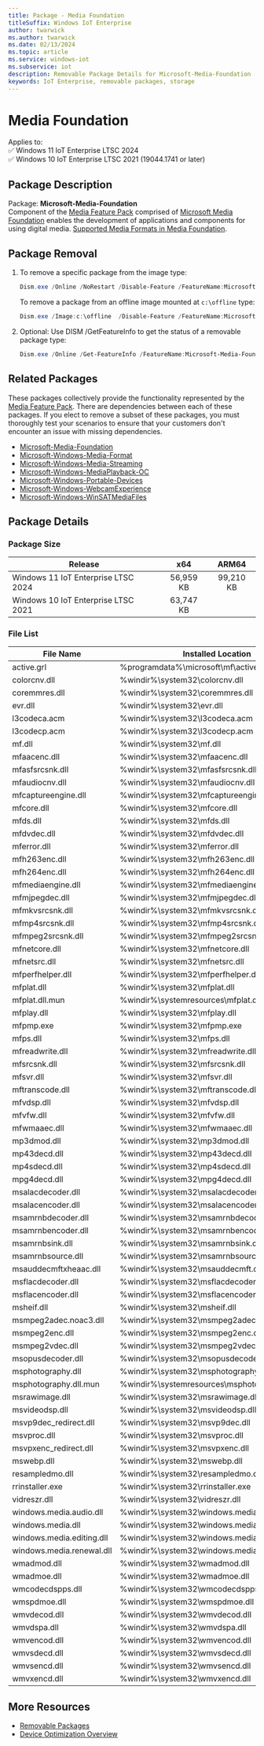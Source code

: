 ```yaml
---
title: Package - Media Foundation
titleSuffix: Windows IoT Enterprise
author: twarwick
ms.author: twarwick
ms.date: 02/13/2024
ms.topic: article
ms.service: windows-iot
ms.subservice: iot
description: Removable Package Details for Microsoft-Media-Foundation
keywords: IoT Enterprise, removable packages, storage
---
```


# Media Foundation

Applies to:  
✅ Windows 11 IoT Enterprise LTSC 2024  
✅ Windows 10 IoT Enterprise LTSC 2021 (19044.1741 or later)  

## Package Description  

Package: **Microsoft-Media-Foundation** </br> Component of the [Media Feature Pack](/windows/win32/wmdm/windows-media-device-manager-architecture) comprised of [Microsoft Media Foundation](/windows/win32/medfound/microsoft-media-foundation-sdk) enables the development of applications and components for using digital media. [Supported Media Formats in Media Foundation](/windows/win32/medfound/supported-media-formats-in-media-foundation).

## Package Removal

1. To remove a specific package from the image type:

   ```powershell
   Dism.exe /Online /NoRestart /Disable-Feature /FeatureName:Microsoft-Media-Foundation /PackageName:@Package
   ````

   To remove a package from an offline image mounted at `c:\offline` type:

   ```powershell
   Dism.exe /Image:c:\offline  /Disable-Feature /FeatureName:Microsoft-Media-Foundation /PackageName:@Package
   ```

1. Optional: Use DISM /GetFeatureInfo to get the status of a removable package type:

   ```powershell
   Dism.exe /Online /Get-FeatureInfo /FeatureName:Microsoft-Media-Foundation /PackageName:@Package
   ````

## Related Packages

These packages collectively provide the functionality represented by the [Media Feature Pack](/windows/win32/wmdm/windows-media-device-manager-architecture). There are dependencies between each of these packages. If you elect to remove a subset of these packages, you must thoroughly test your scenarios to ensure that your customers don't encounter an issue with missing dependencies.

- [Microsoft-Media-Foundation](Microsoft-Media-Foundation.md)
- [Microsoft-Windows-Media-Format](Microsoft-Windows-Media-Format.md)
- [Microsoft-Windows-Media-Streaming](Microsoft-Windows-Media-Streaming.md)
- [Microsoft-Windows-MediaPlayback-OC](Microsoft-Windows-MediaPlayback-OC.md)
- [Microsoft-Windows-Portable-Devices](Microsoft-Windows-Portable-Devices.md)
- [Microsoft-Windows-WebcamExperience](Microsoft-Windows-WebcamExperience.md)
- [Microsoft-Windows-WinSATMediaFiles](Microsoft-Windows-WinSATMediaFiles.md)

## Package Details

### Package Size

| Release                             |   x64     |    ARM64    |
|-------------------------------------|:---------:|:-----------:|
| Windows 11 IoT Enterprise LTSC 2024 | 56,959 KB | 99,210 KB   |
| Windows 10 IoT Enterprise LTSC 2021 | 63,747 KB |             |

### File List

| File Name                 | Installed Location |
|---------------------------|--------------------|
| active.grl | %programdata%\microsoft\mf\active.grl |
| colorcnv.dll | %windir%\system32\colorcnv.dll |
| coremmres.dll | %windir%\system32\coremmres.dll |
| evr.dll | %windir%\system32\evr.dll |
| l3codeca.acm | %windir%\system32\l3codeca.acm |
| l3codecp.acm | %windir%\system32\l3codecp.acm |
| mf.dll | %windir%\system32\mf.dll |
| mfaacenc.dll | %windir%\system32\mfaacenc.dll |
| mfasfsrcsnk.dll | %windir%\system32\mfasfsrcsnk.dll |
| mfaudiocnv.dll | %windir%\system32\mfaudiocnv.dll |
| mfcaptureengine.dll | %windir%\system32\mfcaptureengine.dll |
| mfcore.dll | %windir%\system32\mfcore.dll |
| mfds.dll | %windir%\system32\mfds.dll |
| mfdvdec.dll | %windir%\system32\mfdvdec.dll |
| mferror.dll | %windir%\system32\mferror.dll |
| mfh263enc.dll | %windir%\system32\mfh263enc.dll |
| mfh264enc.dll | %windir%\system32\mfh264enc.dll |
| mfmediaengine.dll | %windir%\system32\mfmediaengine.dll |
| mfmjpegdec.dll | %windir%\system32\mfmjpegdec.dll |
| mfmkvsrcsnk.dll | %windir%\system32\mfmkvsrcsnk.dll |
| mfmp4srcsnk.dll | %windir%\system32\mfmp4srcsnk.dll |
| mfmpeg2srcsnk.dll | %windir%\system32\mfmpeg2srcsnk.dll |
| mfnetcore.dll | %windir%\system32\mfnetcore.dll |
| mfnetsrc.dll | %windir%\system32\mfnetsrc.dll |
| mfperfhelper.dll | %windir%\system32\mfperfhelper.dll |
| mfplat.dll | %windir%\system32\mfplat.dll |
| mfplat.dll.mun | %windir%\systemresources\mfplat.dll.mun |
| mfplay.dll | %windir%\system32\mfplay.dll |
| mfpmp.exe | %windir%\system32\mfpmp.exe |
| mfps.dll | %windir%\system32\mfps.dll |
| mfreadwrite.dll | %windir%\system32\mfreadwrite.dll |
| mfsrcsnk.dll | %windir%\system32\mfsrcsnk.dll |
| mfsvr.dll | %windir%\system32\mfsvr.dll |
| mftranscode.dll | %windir%\system32\mftranscode.dll |
| mfvdsp.dll | %windir%\system32\mfvdsp.dll |
| mfvfw.dll | %windir%\system32\mfvfw.dll |
| mfwmaaec.dll | %windir%\system32\mfwmaaec.dll |
| mp3dmod.dll | %windir%\system32\mp3dmod.dll |
| mp43decd.dll | %windir%\system32\mp43decd.dll |
| mp4sdecd.dll | %windir%\system32\mp4sdecd.dll |
| mpg4decd.dll | %windir%\system32\mpg4decd.dll |
| msalacdecoder.dll | %windir%\system32\msalacdecoder.dll |
| msalacencoder.dll | %windir%\system32\msalacencoder.dll |
| msamrnbdecoder.dll | %windir%\system32\msamrnbdecoder.dll |
| msamrnbencoder.dll | %windir%\system32\msamrnbencoder.dll |
| msamrnbsink.dll | %windir%\system32\msamrnbsink.dll |
| msamrnbsource.dll | %windir%\system32\msamrnbsource.dll |
| msauddecmftxheaac.dll | %windir%\system32\msauddecmft.dll |
| msflacdecoder.dll | %windir%\system32\msflacdecoder.dll |
| msflacencoder.dll | %windir%\system32\msflacencoder.dll |
| msheif.dll | %windir%\system32\msheif.dll |
| msmpeg2adec.noac3.dll | %windir%\system32\msmpeg2adec.dll |
| msmpeg2enc.dll | %windir%\system32\msmpeg2enc.dll |
| msmpeg2vdec.dll | %windir%\system32\msmpeg2vdec.dll |
| msopusdecoder.dll | %windir%\system32\msopusdecoder.dll |
| msphotography.dll | %windir%\system32\msphotography.dll |
| msphotography.dll.mun | %windir%\systemresources\msphotography.dll.mun |
| msrawimage.dll | %windir%\system32\msrawimage.dll |
| msvideodsp.dll | %windir%\system32\msvideodsp.dll |
| msvp9dec_redirect.dll | %windir%\system32\msvp9dec.dll |
| msvproc.dll | %windir%\system32\msvproc.dll |
| msvpxenc_redirect.dll | %windir%\system32\msvpxenc.dll |
| mswebp.dll | %windir%\system32\mswebp.dll |
| resampledmo.dll | %windir%\system32\resampledmo.dll |
| rrinstaller.exe | %windir%\system32\rrinstaller.exe |
| vidreszr.dll | %windir%\system32\vidreszr.dll |
| windows.media.audio.dll | %windir%\system32\windows.media.audio.dll |
| windows.media.dll | %windir%\system32\windows.media.dll |
| windows.media.editing.dll | %windir%\system32\windows.media.editing.dll |
| windows.media.renewal.dll | %windir%\system32\windows.media.renewal.dll |
| wmadmod.dll | %windir%\system32\wmadmod.dll |
| wmadmoe.dll | %windir%\system32\wmadmoe.dll |
| wmcodecdspps.dll | %windir%\system32\wmcodecdspps.dll |
| wmspdmoe.dll | %windir%\system32\wmspdmoe.dll |
| wmvdecod.dll | %windir%\system32\wmvdecod.dll |
| wmvdspa.dll | %windir%\system32\wmvdspa.dll |
| wmvencod.dll | %windir%\system32\wmvencod.dll |
| wmvsdecd.dll | %windir%\system32\wmvsdecd.dll |
| wmvsencd.dll | %windir%\system32\wmvsencd.dll |
| wmvxencd.dll | %windir%\system32\wmvxencd.dll |

## More Resources

- [Removable Packages](../Removable-Packages.md)
- [Device Optimization Overview](../Overview.md)
